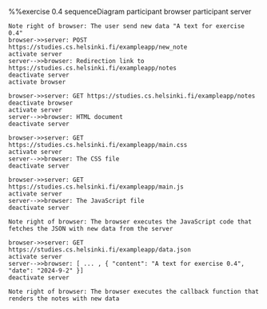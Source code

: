 %%exercise 0.4
sequenceDiagram
    participant browser
    participant server

    Note right of browser: The user send new data "A text for exercise 0.4" 
    browser->>server: POST https://studies.cs.helsinki.fi/exampleapp/new_note
    activate server
    server-->>browser: Redirection link to https://studies.cs.helsinki.fi/exampleapp/notes
    deactivate server
    activate browser
    
    browser->>server: GET https://studies.cs.helsinki.fi/exampleapp/notes
    deactivate browser
    activate server
    server-->>browser: HTML document
    deactivate server

    browser->>server: GET https://studies.cs.helsinki.fi/exampleapp/main.css
    activate server
    server-->>browser: The CSS file
    deactivate server

    browser->>server: GET https://studies.cs.helsinki.fi/exampleapp/main.js
    activate server
    server-->>browser: The JavaScript file
    deactivate server

    Note right of browser: The browser executes the JavaScript code that fetches the JSON with new data from the server

    browser->>server: GET https://studies.cs.helsinki.fi/exampleapp/data.json
    activate server
    server-->>browser: [ ... , { "content": "A text for exercise 0.4", "date": "2024-9-2" }]
    deactivate server

    Note right of browser: The browser executes the callback function that renders the notes with new data